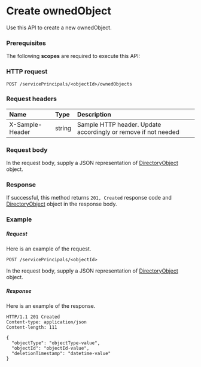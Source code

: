 # Create ownedObject

Use this API to create a new ownedObject.
### Prerequisites
The following **scopes** are required to execute this API: 
### HTTP request
<!-- { "blockType": "ignored" } -->
```http
POST /servicePrincipals/<objectId>/ownedObjects

```
### Request headers
| Name       | Type | Description|
|:---------------|:--------|:----------|
| X-Sample-Header  | string  | Sample HTTP header. Update accordingly or remove if not needed|

### Request body
In the request body, supply a JSON representation of [DirectoryObject](../resources/directoryobject.md) object.


### Response
If successful, this method returns `201, Created` response code and [DirectoryObject](../resources/directoryobject.md) object in the response body.

### Example
##### Request
Here is an example of the request.
<!-- {
  "blockType": "request",
  "name": "create_directoryobject_from_serviceprincipal"
}-->
```http
POST /servicePrincipals/<objectId>
```
In the request body, supply a JSON representation of [DirectoryObject](../resources/directoryobject.md) object.
##### Response
Here is an example of the response.
<!-- {
  "blockType": "response",
  "truncated": false,
  "@odata.type": "microsoft.graph.directoryobject"
} -->
```http
HTTP/1.1 201 Created
Content-type: application/json
Content-length: 111

{
  "objectType": "objectType-value",
  "objectId": "objectId-value",
  "deletionTimestamp": "datetime-value"
}
```

<!-- uuid: 04b36d56-0587-4d4c-9c82-48f1f9414544
2015-10-19 09:02:22 UTC -->
<!-- {
  "type": "#page.annotation",
  "description": "Create ownedObject",
  "keywords": "",
  "section": "documentation",
  "tocPath": ""
}-->